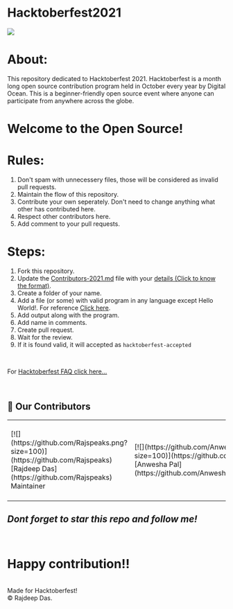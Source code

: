 # Hacktoberfest2021
<img src="https://github.com/Rajspeaks/Hacktoberfest-2021/blob/main/hacktoberfest%202021.png">

# About:

This repository dedicated to Hacktoberfest 2021. Hacktoberfest is a month long open source contribution program held in October every year by Digital Ocean. This is a beginner-friendly open source event where anyone can participate from anywhere across the globe.

# Welcome to the Open Source!

# Rules:

1. Don't spam with unnecessery files, those will be considered as invalid pull requests.<br>
2. Maintain the flow of this repository.<br>
3. Contribute your own seperately. Don't need to change anything what other has contributed here.<br>
4. Respect other contributors here. <br>
5. Add comment to your pull requests.<br>

# Steps:

1. Fork this repository.<br>
2. Update the <a href="https://github.com/Rajspeaks/Hacktoberfest-2021/blob/main/Contributors-2021.md">Contributors-2021.md</a> file with your <a href="https://github.com/Rajspeaks/Hacktoberfest-2021/blob/main/Contributor%20format.txt">details (Click to know the format)</a>.<br>
3. Create a folder of your name.
4. Add a file (or some) with valid program in any language except Hello World!. For reference <a href="https://github.com/Rajspeaks/Hacktoberfest-2021/tree/main/Rajdeep%20Das">Click here</a>.
5. Add  output along with the program.
6. Add name in comments.
7. Create pull request.
8. Wait for the review.
9. If it is found valid, it will accepted as <code>hacktoberfest-accepted</code> 

<br>

For <a href="https://hacktoberfest.digitalocean.com/faq">Hacktoberfest FAQ click here... </a>
<br>


<!--## :handshake: Our Contributors
<a href="https://github.com/Rajspeaks/Hacktoberfest-2021/graphs/contributors">
  <img src="https://contrib.rocks/image?repo=Rajspeaks/Hacktoberfest-2021" />
</a>
-->

<br>

## :handshake: Our Contributors

<table>
  <tr>
    <td> [![](https://github.com/Rajspeaks.png?size=100)](https://github.com/Rajspeaks) <br> [Rajdeep Das](https://github.com/Rajspeaks) <br> Maintainer </td>
    <td> [![](https://github.com/AnweshaPal26.png?size=100)](https://github.com/AnweshaPal26) [Anwesha Pal](https://github.com/AnweshaPal26)Contributor </td>
    <td> [![](https://github.com/the-d3crypt3r.png?size=100)](https://github.com/the-d3crypt3r) [Dipansu Das](https://github.com/the-d3crypt3r) Contributor </td>
    <td> <a href="https://github.com/mohitkadwe19"><img src="https://github.com/Rajspeaks/Hacktoberfest-2021/blob/main/avt-img/av.png" height="100px" width="100px"></a>[Mohit Kadwe](https://github.com/mohitkadwe19) Contributor </td>
  </tr>
  </table>

 ## *Dont forget to star this repo and follow me!*


<br>


# Happy contribution!!
<br>
Made for Hacktoberfest!
<br>
&copy; Rajdeep Das.
